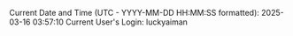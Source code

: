 Current Date and Time (UTC - YYYY-MM-DD HH:MM:SS formatted): 2025-03-16 03:57:10
Current User's Login: luckyaiman
